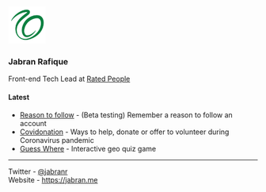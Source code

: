 <img src="https://raw.githubusercontent.com/jabranr/jabranr.github.io/develop/content/assets/images/avatar.png" alt="Logo" width="75" />


### Jabran Rafique

Front-end Tech Lead at [Rated People](https://www.ratedpeople.com/c/about-us?ref=jabranr)

#### Latest

- [Reason to follow](https://jabran.me/reason-to-follow) - (Beta testing) Remember a reason to follow an account
- [Covidonation](https://covidonation.com) - Ways to help, donate or offer to volunteer during Coronavirus pandemic
- [Guess Where](https://jabran.me/guess-where) - Interactive geo quiz game


---

Twitter - [@jabranr](https://twitter.com/jabranr)
<br />
Website - https://jabran.me

